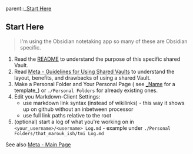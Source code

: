 parent::[_Start Here](_Start%20Here.md)

## Start Here
> I'm using the Obsidian notetaking app so many of these are Obsidian specific. 

1. Read the [README](Personal%20Folders/that_marouk_ish/tmi%20code/tmi14_Multitasking-1/lib/README) to understand the purpose of this specific shared Vault. 
2. Read [Meta - Guidelines for Using Shared Vaults](Meta%20-%20Guidelines%20for%20Using%20Shared%20Vaults.md) to understand the layout, benefits, and drawbacks of using a shared Vault. 
3. Make a Personal Folder and Your Personal Page ( see  [_Name](Personal%20Folders/_Personal-Template-Folder/_Name.md) for a template_) or `./Personal Folders` for already existing ones.
4. Edit you Markdown-Client Settings:
	- use markdown link syntax (instead of wikilinks) - this way it shows up on github without an inbetween processor
	- use full link paths relative to the root
5. (optional) start a log of what you're working on in `<your_username>/<username> Log.md` - example under `./Personal Folders/that_marouk_ish/tmi Log.md`

See also [Meta - Main Page](Meta%20-%20Main%20Page.md)